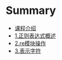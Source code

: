 # Summary

* [课程介绍](README.md)
* [1.正则表达式概述](chapter1.md)
* [2.re模块操作](2remo-kuai-cao-zuo.md)
* [3.表示字符](3biao-shi-zi-fu.md)

